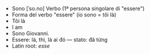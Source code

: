 - Sono	[ˈso.no]	Verbo (1ª persona singolare di "essere")  
- Forma del verbo "essere" (io sono = tôi là)
- Tôi là
- I am
- Sono Giovanni.
- Essere: là, thì, là ai đó — stato: đã từng	
- Latin root: *esse*